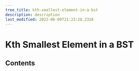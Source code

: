 ```yaml
---
tree_title: kth-smallest-element-in-a-bst
description: description
last_modified: 2022-06-09T21:23:28.2328
---
```


# Kth Smallest Element in a BST

## Contents
